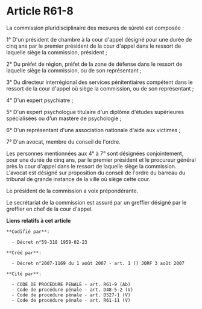 # Article R61-8

La commission pluridisciplinaire des mesures de sûreté est composée :

1° D'un président de chambre à la cour d'appel désigné pour une durée de cinq ans par le premier président de la cour d'appel
dans le ressort de laquelle siège la commission, président ;

2° Du préfet de région, préfet de la zone de défense dans le ressort de laquelle siège la commission, ou de son
représentant ;

3° Du directeur interrégional des services pénitentiaires compétent dans le ressort de la cour d'appel où siège la
commission, ou de son représentant ;

4° D'un expert psychiatre ;

5° D'un expert psychologue titulaire d'un diplôme d'études supérieures spécialisées ou d'un mastère de psychologie ;

6° D'un représentant d'une association nationale d'aide aux victimes ;

7° D'un avocat, membre du conseil de l'ordre.

Les personnes mentionnées aux 4° à 7° sont désignées conjointement, pour une durée de cinq ans, par le premier président et
le procureur général près la cour d'appel dans le ressort de laquelle siège la commission. L'avocat est désigné sur
proposition du conseil de l'ordre du barreau du tribunal de grande instance de la ville où siège cette cour.

Le président de la commission a voix prépondérante.

Le secrétariat de la commission est assuré par un greffier désigné par le greffier en chef de la cour d'appel.

**Liens relatifs à cet article**

	**Codifié par**:

	  - Décret n°59-318 1959-02-23

	**Créé par**:

	  - Décret n°2007-1169 du 1 août 2007 - art. 1 () JORF 3 août 2007

	**Cité par**:

	  - CODE DE PROCEDURE PENALE - art. R61-9 (Ab)
	  - Code de procédure pénale - art. D48-5-2 (V)
	  - Code de procédure pénale - art. D527-1 (V)
	  - Code de procédure pénale - art. R61-11 (V)
